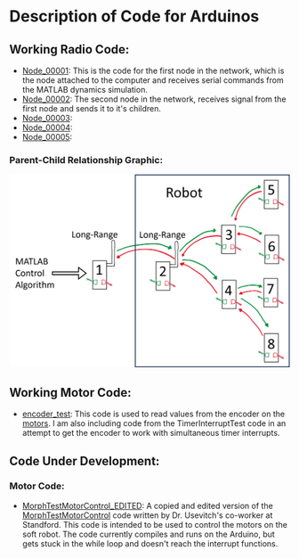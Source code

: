 # Description of Code for Arduinos
## Working Radio Code:
- [Node_00001](\NODE_00001\NODE_00001.ino): This is the code for the first node in the network, which is the node attached to the computer and receives serial commands from the MATLAB dynamics simulation.
- [Node_00002](\NODE_00002\NODE_00002.ino): The second node in the network, receives signal from the first node and sends it to it's children.
- [Node_00003](\NODE_00003\NODE_00003.ino):
- [Node_00004](\NODE_00004\NODE_00004.ino):
- [Node_00005](\NODE_00005\NODE_00005.ino):
### Parent-Child Relationship Graphic:
<img src="graphics\Node_communication_graphic.png" alt="An image depicting the communication network I developed to communicate with 5 out of the 8 nodes shown in the picture." width="800">

## Working Motor Code:
- [encoder_test](\encoder_test\encoder_test.ino): This code is used to read values from the encoder on the [motors](https://www.servocity.com/60-rpm-hd-premium-planetary-gear-motor-w-encoder/). I am also including code from the TimerInterruptTest code in an attempt to get the encoder to work with simultaneous timer interrupts.
## Code Under Development:
### Motor Code:
- [MorphTestMotorControl_EDITED](\MorphTestMotorControl_EDITED\MorphTestMotorControl_EDITED.ino): A copied and edited version of the [MorphTestMotorControl](https://byu.app.box.com/folder/226341030881) code written by Dr. Usevitch's co-worker at Standford. This code is intended to be used to control the motors on the soft robot. The code currently compiles and runs on the Arduino, but gets stuck in the while loop and doesn't reach the interrupt functions. 


